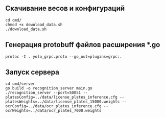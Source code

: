 ## Скачивание весов и конфигураций
```shell
cd cmd/
chmod +x download_data.sh
./download_data.sh
```

## Генерация protobuff файлов расширения *.go
```shell
protoc -I . yolo_grpc.proto --go_out=plugins=grpc:.
```

## Запуск сервера
```shell
cd cmd/server
go build -o recognition_server main.go
./recognition_server --port=50051 --platesConfig=../data/license_plates_inference.cfg --platesWeights=../data/license_plates_15000.weights --ocrConfig=../data/ocr_plates_inference.cfg --ocrWeights=../data/ocr_plates_7000.weights
```
